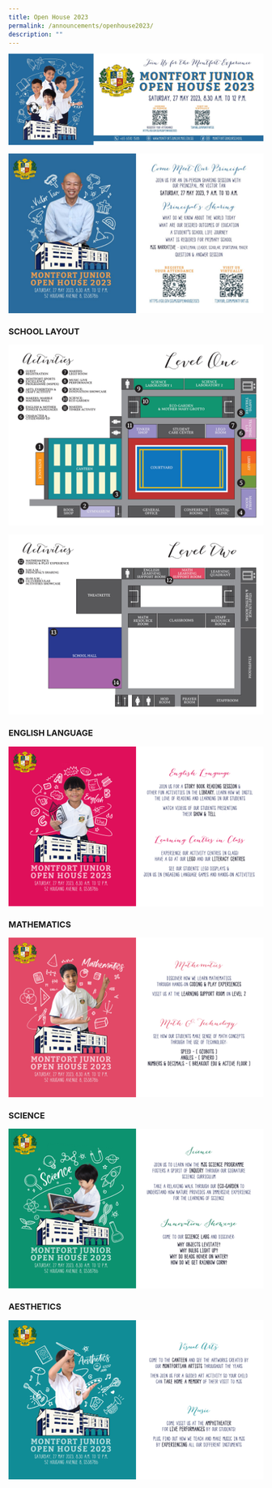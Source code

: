 ```yaml
---
title: Open House 2023
permalink: /announcements/openhouse2023/
description: ""
---
```

![](/images/Open%20House%202023/open%20house%20banner%202023_website.jpeg)

![](/images/Open%20House%202023/principal%20talk.jpg)
### SCHOOL LAYOUT
![](/images/Open%20House%202023/open%20house%20map-01.jpg)

![](/images/Open%20House%202023/open%20house%20map-02.jpg)

### ENGLISH LANGUAGE
![](/images/Open%20House%202023/oh23%20final%20posters-01.jpg)
### MATHEMATICS
![](/images/Open%20House%202023/oh23%20final%20posters-02.jpg)
### SCIENCE
![](/images/Open%20House%202023/oh23%20final%20posters-06.jpg)
### AESTHETICS
![](/images/Open%20House%202023/oh23%20final%20posters-07.jpg)